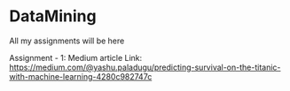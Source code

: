 # DataMining
All my assignments will be here

Assignment - 1: Medium article Link: https://medium.com/@yashu.paladugu/predicting-survival-on-the-titanic-with-machine-learning-4280c982747c